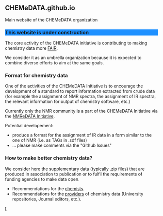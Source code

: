 ## CHEMeDATA.github.io
Main website of the CHEMeDATA organization

<h3 style="background-color:DodgerBlue;">This website is under construction</h3>

The core activity of the CHEMeDATA initiative is contributing to making chemistry data more [FAIR](https://www.go-fair.org/fair-principles/).

We consider it as an umbrella organization because it is expected to combine diverse efforts to aim at the same goals. 

### Format for chemistry data

One of the activities of the CHEMeDATA Initiative is to encourage the development of a standard to report information extracted from crude data (for example the assignment of NMR spectra, the assignment of IR spectra, the relevant information for output of chemistry software, etc.)

Currently only the NMR community is a part of the CHEMeDATA Initiative via the [NMReDATA Initiative](https://nmredata.org/).

Potential developement:
- produce a format for the assignment of IR data in a form similar to the one of NMR (i.e. as TAGs in .sdf files)
- ... please make comments via the "Github Issues"

### How to make better chemistry data?

We consider here the supplementary data (typically .zip files) that are produced in association to publication or to fulfil the requirements of funding agencies to make data open.

- Recommendations for the [chemists](chemists.md).
- Recommendations for the [providers](data_provider.md) of chemistry data (University repositories, Journal editors, etc.).

[t](test_html_javascritp.html)
